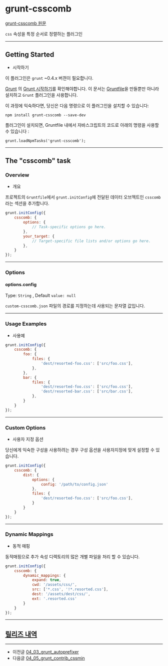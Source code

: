 # grunt-csscomb

[grunt-csscomb 원문](https://github.com/csscomb/grunt-csscomb)

`css` 속성을 특정 순서로 정렬하는 플러그인


***

## Getting Started

- 시작하기


이 플러그인은 `grunt` ~0.4.x 버젼이 필요합니다.

[Grunt](http://gruntjs.com/) 의 [Grunt 시작하기](http://gruntjs.com/getting-started)를 확인해야합니다. 
이 문서는 [Gruntfile](http://gruntjs.com/sample-gruntfile)을 만들뿐만 아니라 설치하고 `Grunt` 플러그인을 사용합니다.

이 과정에 익숙하다면, 당신은 다음 명령으로 이 플러그인을 설치할 수 있습니다:

```
npm install grunt-csscomb --save-dev
```

플러그인이 설치되면, Gruntfile 내에서 자바스크립트의 코드로 아래의 명령을 사용할 수 있습니다 :

```
grunt.loadNpmTasks('grunt-csscomb');
```

*****


## The "csscomb" task




### Overview

- 개요

프로젝트의 `Gruntfile`에서 `grunt.initConfig`에 전달된 데이터 오브젝트인 `csscomb` 라는 섹션을 추가합니다.



```javascript
grunt.initConfig({
    csscomb: {
        options: {
            // Task-specific options go here. 
        },
        your_target: {
            // Target-specific file lists and/or options go here. 
        },
    }
});
```

*****



### Options





#### options.config

Type: `String` , Default `value: null`

`custom-csscomb.json` 파일의 경로를 지정하는데 사용되는 문자열 값입니다.




*****

### Usage Examples

- 사용예


```javascript
grunt.initConfig({
    csscomb: {
        foo: {
            files: {
                'dest/resorted-foo.css': ['src/foo.css'],
            },
        },
        bar: {
            files: {
                'dest/resorted-foo.css': ['src/foo.css'],
                'dest/resorted-bar.css': ['src/bar.css'],
            },
        }
    }
});
```

*****

### Custom Options

- 사용자 지정 옵션

당신에게 익숙한 구성을 사용하려는 경우 구성 옵션을 사용자지정에 맞게 설정할 수 있습니다.


```javascript
grunt.initConfig({
    csscomb: {
        dist: {
            options: {
                config: '/path/to/config.json'
            },
            files: {
                'dest/resorted-foo.css': ['src/foo.css'],
            }
        }
    }
});
```

***

### Dynamic Mappings

- 동적 매핑

동적매핑으로 추가 속성 디렉토리의 많은 개별 파일을 처리 할 수 있습니다.


```javascript
grunt.initConfig({
    csscomb: {
        dynamic_mappings: {
            expand: true,
            cwd: '/assets/css/',
            src: ['*.css', '!*.resorted.css'],
            dest: '/assets/dest/css/',
            ext: '.resorted.css'
        }
    }
});
```

***

## [릴리즈 내역](https://www.npmjs.com/package/grunt-csscomb#release-history)


***

- 이전글 [04_03_grunt_autoprefixer](04_03_grunt_autoprefixer)
- 다음글 [04_05_grunt_contrib_cssmin](04_05_grunt_contrib_cssmin)

